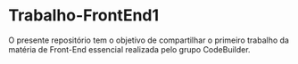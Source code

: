 # Trabalho-FrontEnd1
O presente repositório tem o objetivo de compartilhar o primeiro trabalho da matéria de Front-End essencial realizada pelo grupo CodeBuilder.
